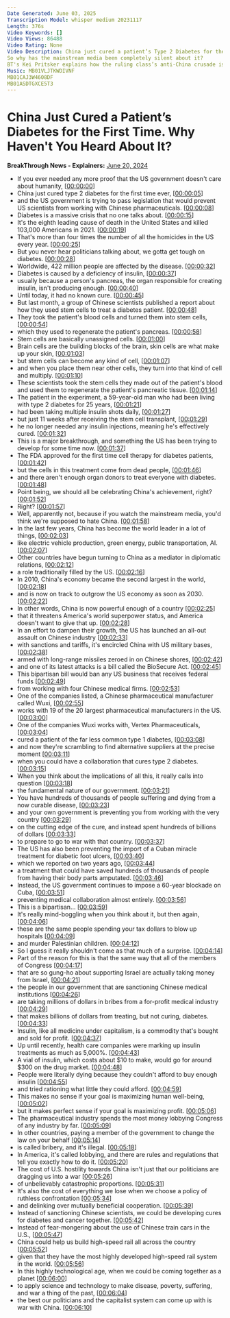 ```yaml
---
Date Generated: June 03, 2025
Transcription Model: whisper medium 20231117
Length: 376s
Video Keywords: []
Video Views: 86488
Video Rating: None
Video Description: China just cured a patient’s Type 2 Diabetes for the first time ever.
So why has the mainstream media been completely silent about it?
BT's Kei Pritsker explains how the ruling class’s anti-China crusade is obscuring breakthroughs that could benefit millions of lives.
Music: MB01VLJTKWDIVNF
MB01CAJ3W4608DF
MB01ASDTGXCE5T3
---
```


# China Just Cured a Patient’s Diabetes for the First Time. Why Haven't You Heard About It?
**BreakThrough News - Explainers:** [June 20, 2024](https://www.youtube.com/watch?v=6cwP6-07tiQ)
*  If you ever needed any more proof that the US government doesn't care about humanity, [[00:00:00](https://www.youtube.com/watch?v=6cwP6-07tiQ&t=0.0s)]
*  China just cured type 2 diabetes for the first time ever, [[00:00:05](https://www.youtube.com/watch?v=6cwP6-07tiQ&t=5.12s)]
*  and the US government is trying to pass legislation that would prevent US scientists from working with Chinese pharmaceuticals. [[00:00:08](https://www.youtube.com/watch?v=6cwP6-07tiQ&t=8.72s)]
*  Diabetes is a massive crisis that no one talks about. [[00:00:15](https://www.youtube.com/watch?v=6cwP6-07tiQ&t=15.36s)]
*  It's the eighth leading cause of death in the United States and killed 103,000 Americans in 2021. [[00:00:19](https://www.youtube.com/watch?v=6cwP6-07tiQ&t=19.12s)]
*  That's more than four times the number of all the homicides in the US every year. [[00:00:25](https://www.youtube.com/watch?v=6cwP6-07tiQ&t=25.04s)]
*  But you never hear politicians talking about, we gotta get tough on diabetes. [[00:00:28](https://www.youtube.com/watch?v=6cwP6-07tiQ&t=28.72s)]
*  Worldwide, 422 million people are affected by the disease. [[00:00:32](https://www.youtube.com/watch?v=6cwP6-07tiQ&t=32.64s)]
*  Diabetes is caused by a deficiency of insulin, [[00:00:37](https://www.youtube.com/watch?v=6cwP6-07tiQ&t=37.28s)]
*  usually because a person's pancreas, the organ responsible for creating insulin, isn't producing enough. [[00:00:40](https://www.youtube.com/watch?v=6cwP6-07tiQ&t=40.32s)]
*  Until today, it had no known cure. [[00:00:45](https://www.youtube.com/watch?v=6cwP6-07tiQ&t=45.84s)]
*  But last month, a group of Chinese scientists published a report about how they used stem cells to treat a diabetes patient. [[00:00:48](https://www.youtube.com/watch?v=6cwP6-07tiQ&t=48.16s)]
*  They took the patient's blood cells and turned them into stem cells, [[00:00:54](https://www.youtube.com/watch?v=6cwP6-07tiQ&t=54.96s)]
*  which they used to regenerate the patient's pancreas. [[00:00:58](https://www.youtube.com/watch?v=6cwP6-07tiQ&t=58.32s)]
*  Stem cells are basically unassigned cells. [[00:01:00](https://www.youtube.com/watch?v=6cwP6-07tiQ&t=60.88s)]
*  Brain cells are the building blocks of the brain, skin cells are what make up your skin, [[00:01:03](https://www.youtube.com/watch?v=6cwP6-07tiQ&t=63.76s)]
*  but stem cells can become any kind of cell, [[00:01:07](https://www.youtube.com/watch?v=6cwP6-07tiQ&t=67.92s)]
*  and when you place them near other cells, they turn into that kind of cell and multiply. [[00:01:10](https://www.youtube.com/watch?v=6cwP6-07tiQ&t=70.48s)]
*  These scientists took the stem cells they made out of the patient's blood and used them to regenerate the patient's pancreatic tissue. [[00:01:14](https://www.youtube.com/watch?v=6cwP6-07tiQ&t=74.96000000000001s)]
*  The patient in the experiment, a 59-year-old man who had been living with type 2 diabetes for 25 years, [[00:01:21](https://www.youtube.com/watch?v=6cwP6-07tiQ&t=81.2s)]
*  had been taking multiple insulin shots daily, [[00:01:27](https://www.youtube.com/watch?v=6cwP6-07tiQ&t=87.03999999999999s)]
*  but just 11 weeks after receiving the stem cell transplant, [[00:01:29](https://www.youtube.com/watch?v=6cwP6-07tiQ&t=89.75999999999999s)]
*  he no longer needed any insulin injections, meaning he's effectively cured. [[00:01:32](https://www.youtube.com/watch?v=6cwP6-07tiQ&t=92.8s)]
*  This is a major breakthrough, and something the US has been trying to develop for some time now. [[00:01:37](https://www.youtube.com/watch?v=6cwP6-07tiQ&t=97.28s)]
*  The FDA approved for the first time cell therapy for diabetes patients, [[00:01:42](https://www.youtube.com/watch?v=6cwP6-07tiQ&t=102.0s)]
*  but the cells in this treatment come from dead people, [[00:01:46](https://www.youtube.com/watch?v=6cwP6-07tiQ&t=106.16s)]
*  and there aren't enough organ donors to treat everyone with diabetes. [[00:01:48](https://www.youtube.com/watch?v=6cwP6-07tiQ&t=108.72s)]
*  Point being, we should all be celebrating China's achievement, right? [[00:01:52](https://www.youtube.com/watch?v=6cwP6-07tiQ&t=112.16s)]
*  Right? [[00:01:57](https://www.youtube.com/watch?v=6cwP6-07tiQ&t=117.03999999999999s)]
*  Well, apparently not, because if you watch the mainstream media, you'd think we're supposed to hate China. [[00:01:58](https://www.youtube.com/watch?v=6cwP6-07tiQ&t=118.32s)]
*  In the last few years, China has become the world leader in a lot of things, [[00:02:03](https://www.youtube.com/watch?v=6cwP6-07tiQ&t=123.67999999999999s)]
*  like electric vehicle production, green energy, public transportation, AI. [[00:02:07](https://www.youtube.com/watch?v=6cwP6-07tiQ&t=127.19999999999999s)]
*  Other countries have begun turning to China as a mediator in diplomatic relations, [[00:02:12](https://www.youtube.com/watch?v=6cwP6-07tiQ&t=132.24s)]
*  a role traditionally filled by the US. [[00:02:16](https://www.youtube.com/watch?v=6cwP6-07tiQ&t=136.16s)]
*  In 2010, China's economy became the second largest in the world, [[00:02:18](https://www.youtube.com/watch?v=6cwP6-07tiQ&t=138.48s)]
*  and is now on track to outgrow the US economy as soon as 2030. [[00:02:22](https://www.youtube.com/watch?v=6cwP6-07tiQ&t=142.16s)]
*  In other words, China is now powerful enough of a country [[00:02:25](https://www.youtube.com/watch?v=6cwP6-07tiQ&t=145.68s)]
*  that it threatens America's world superpower status, and America doesn't want to give that up. [[00:02:28](https://www.youtube.com/watch?v=6cwP6-07tiQ&t=148.72s)]
*  In an effort to dampen their growth, the US has launched an all-out assault on Chinese industry [[00:02:33](https://www.youtube.com/watch?v=6cwP6-07tiQ&t=153.52s)]
*  with sanctions and tariffs, it's encircled China with US military bases, [[00:02:38](https://www.youtube.com/watch?v=6cwP6-07tiQ&t=158.08s)]
*  armed with long-range missiles zeroed in on Chinese shores, [[00:02:42](https://www.youtube.com/watch?v=6cwP6-07tiQ&t=162.24s)]
*  and one of its latest attacks is a bill called the BioSecure Act. [[00:02:45](https://www.youtube.com/watch?v=6cwP6-07tiQ&t=165.28s)]
*  This bipartisan bill would ban any US business that receives federal funds [[00:02:49](https://www.youtube.com/watch?v=6cwP6-07tiQ&t=169.20000000000002s)]
*  from working with four Chinese medical firms. [[00:02:53](https://www.youtube.com/watch?v=6cwP6-07tiQ&t=173.36s)]
*  One of the companies listed, a Chinese pharmaceutical manufacturer called Wuxi, [[00:02:55](https://www.youtube.com/watch?v=6cwP6-07tiQ&t=175.92000000000002s)]
*  works with 19 of the 20 largest pharmaceutical manufacturers in the US. [[00:03:00](https://www.youtube.com/watch?v=6cwP6-07tiQ&t=180.0s)]
*  One of the companies Wuxi works with, Vertex Pharmaceuticals, [[00:03:04](https://www.youtube.com/watch?v=6cwP6-07tiQ&t=184.96s)]
*  cured a patient of the far less common type 1 diabetes, [[00:03:08](https://www.youtube.com/watch?v=6cwP6-07tiQ&t=188.24s)]
*  and now they're scrambling to find alternative suppliers at the precise moment [[00:03:11](https://www.youtube.com/watch?v=6cwP6-07tiQ&t=191.44s)]
*  when you could have a collaboration that cures type 2 diabetes. [[00:03:15](https://www.youtube.com/watch?v=6cwP6-07tiQ&t=195.12s)]
*  When you think about the implications of all this, it really calls into question [[00:03:18](https://www.youtube.com/watch?v=6cwP6-07tiQ&t=198.32s)]
*  the fundamental nature of our government. [[00:03:21](https://www.youtube.com/watch?v=6cwP6-07tiQ&t=201.92000000000002s)]
*  You have hundreds of thousands of people suffering and dying from a now curable disease, [[00:03:23](https://www.youtube.com/watch?v=6cwP6-07tiQ&t=203.84s)]
*  and your own government is preventing you from working with the very country [[00:03:29](https://www.youtube.com/watch?v=6cwP6-07tiQ&t=209.28s)]
*  on the cutting edge of the cure, and instead spent hundreds of billions of dollars [[00:03:33](https://www.youtube.com/watch?v=6cwP6-07tiQ&t=213.44s)]
*  to prepare to go to war with that country. [[00:03:37](https://www.youtube.com/watch?v=6cwP6-07tiQ&t=217.84s)]
*  The US has also been preventing the import of a Cuban miracle treatment for diabetic foot ulcers, [[00:03:40](https://www.youtube.com/watch?v=6cwP6-07tiQ&t=220.0s)]
*  which we reported on two years ago, [[00:03:44](https://www.youtube.com/watch?v=6cwP6-07tiQ&t=224.8s)]
*  a treatment that could have saved hundreds of thousands of people from having their body parts amputated. [[00:03:46](https://www.youtube.com/watch?v=6cwP6-07tiQ&t=226.8s)]
*  Instead, the US government continues to impose a 60-year blockade on Cuba, [[00:03:51](https://www.youtube.com/watch?v=6cwP6-07tiQ&t=231.76s)]
*  preventing medical collaboration almost entirely. [[00:03:56](https://www.youtube.com/watch?v=6cwP6-07tiQ&t=236.16s)]
*  This is a bipartisan... [[00:03:59](https://www.youtube.com/watch?v=6cwP6-07tiQ&t=239.2s)]
*  It's really mind-boggling when you think about it, but then again, [[00:04:06](https://www.youtube.com/watch?v=6cwP6-07tiQ&t=246.16s)]
*  these are the same people spending your tax dollars to blow up hospitals [[00:04:09](https://www.youtube.com/watch?v=6cwP6-07tiQ&t=249.28s)]
*  and murder Palestinian children. [[00:04:12](https://www.youtube.com/watch?v=6cwP6-07tiQ&t=252.88s)]
*  So I guess it really shouldn't come as that much of a surprise. [[00:04:14](https://www.youtube.com/watch?v=6cwP6-07tiQ&t=254.56s)]
*  Part of the reason for this is that the same way that all of the members of Congress [[00:04:17](https://www.youtube.com/watch?v=6cwP6-07tiQ&t=257.68s)]
*  that are so gung-ho about supporting Israel are actually taking money from Israel, [[00:04:21](https://www.youtube.com/watch?v=6cwP6-07tiQ&t=261.36s)]
*  the people in our government that are sanctioning Chinese medical institutions [[00:04:26](https://www.youtube.com/watch?v=6cwP6-07tiQ&t=266.0s)]
*  are taking millions of dollars in bribes from a for-profit medical industry [[00:04:29](https://www.youtube.com/watch?v=6cwP6-07tiQ&t=269.44s)]
*  that makes billions of dollars from treating, but not curing, diabetes. [[00:04:33](https://www.youtube.com/watch?v=6cwP6-07tiQ&t=273.44s)]
*  Insulin, like all medicine under capitalism, is a commodity that's bought and sold for profit. [[00:04:37](https://www.youtube.com/watch?v=6cwP6-07tiQ&t=277.92s)]
*  Up until recently, health care companies were marking up insulin treatments as much as 5,000%. [[00:04:43](https://www.youtube.com/watch?v=6cwP6-07tiQ&t=283.04s)]
*  A vial of insulin, which costs about $10 to make, would go for around $300 on the drug market. [[00:04:48](https://www.youtube.com/watch?v=6cwP6-07tiQ&t=288.48s)]
*  People were literally dying because they couldn't afford to buy enough insulin [[00:04:55](https://www.youtube.com/watch?v=6cwP6-07tiQ&t=295.68s)]
*  and tried rationing what little they could afford. [[00:04:59](https://www.youtube.com/watch?v=6cwP6-07tiQ&t=299.76s)]
*  This makes no sense if your goal is maximizing human well-being, [[00:05:02](https://www.youtube.com/watch?v=6cwP6-07tiQ&t=302.16s)]
*  but it makes perfect sense if your goal is maximizing profit. [[00:05:06](https://www.youtube.com/watch?v=6cwP6-07tiQ&t=306.0s)]
*  The pharmaceutical industry spends the most money lobbying Congress of any industry by far. [[00:05:09](https://www.youtube.com/watch?v=6cwP6-07tiQ&t=309.84000000000003s)]
*  In other countries, paying a member of the government to change the law on your behalf [[00:05:14](https://www.youtube.com/watch?v=6cwP6-07tiQ&t=314.96s)]
*  is called bribery, and it's illegal. [[00:05:18](https://www.youtube.com/watch?v=6cwP6-07tiQ&t=318.79999999999995s)]
*  In America, it's called lobbying, and there are rules and regulations that tell you exactly how to do it. [[00:05:20](https://www.youtube.com/watch?v=6cwP6-07tiQ&t=320.88s)]
*  The cost of U.S. hostility towards China isn't just that our politicians are dragging us into a war [[00:05:26](https://www.youtube.com/watch?v=6cwP6-07tiQ&t=326.0s)]
*  of unbelievably catastrophic proportions. [[00:05:31](https://www.youtube.com/watch?v=6cwP6-07tiQ&t=331.35999999999996s)]
*  It's also the cost of everything we lose when we choose a policy of ruthless confrontation [[00:05:34](https://www.youtube.com/watch?v=6cwP6-07tiQ&t=334.24s)]
*  and delinking over mutually beneficial cooperation. [[00:05:39](https://www.youtube.com/watch?v=6cwP6-07tiQ&t=339.03999999999996s)]
*  Instead of sanctioning Chinese scientists, we could be developing cures for diabetes and cancer together. [[00:05:42](https://www.youtube.com/watch?v=6cwP6-07tiQ&t=342.56s)]
*  Instead of fear-mongering about the use of Chinese train cars in the U.S., [[00:05:47](https://www.youtube.com/watch?v=6cwP6-07tiQ&t=347.84000000000003s)]
*  China could help us build high-speed rail all across the country [[00:05:52](https://www.youtube.com/watch?v=6cwP6-07tiQ&t=352.16s)]
*  given that they have the most highly developed high-speed rail system in the world. [[00:05:56](https://www.youtube.com/watch?v=6cwP6-07tiQ&t=356.24s)]
*  In this highly technological age, when we could be coming together as a planet [[00:06:00](https://www.youtube.com/watch?v=6cwP6-07tiQ&t=360.16s)]
*  to apply science and technology to make disease, poverty, suffering, and war a thing of the past, [[00:06:04](https://www.youtube.com/watch?v=6cwP6-07tiQ&t=364.16s)]
*  the best our politicians and the capitalist system can come up with is war with China. [[00:06:10](https://www.youtube.com/watch?v=6cwP6-07tiQ&t=370.24s)]
